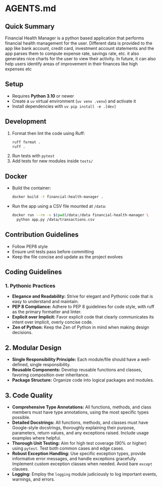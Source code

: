 # AGENTS.md

## Quick Summary
Financial Health Manager is a python based application that performs financial health management for the user. Different data is provided to the app like bank account, credit card, investment account statements and the app parses them to compute expense rate, savings rate, etc. it also generates nice charts for the user to view their activity. In future, it can also help users identify areas of improvement in their finances like high expenses etc

## Setup
- Requires **Python 3.10** or newer
- Create a `uv` virtual environment (`uv venv .venv`) and activate it
- Install dependencies with `uv pip install -e .[dev]`

## Development
1. Format then lint the code using Ruff:
   ```bash
   ruff format .
   ruff .
   ```
2. Run tests with `pytest`
3. Add tests for new modules inside `tests/`

## Docker
- Build the container:
  ```bash
  docker build -t financial-health-manager .
  ```
- Run the app using a CSV file mounted at `/data`:
  ```bash
  docker run --rm -v $(pwd)/data:/data financial-health-manager \
    python app.py /data/transactions.csv
  ```

## Contribution Guidelines
- Follow PEP8 style
- Ensure unit tests pass before committing
- Keep the file concise and update as the project evolves

## Coding Guidelines

### 1. Pythonic Practices

- **Elegance and Readability:** Strive for elegant and Pythonic code that is easy to understand and maintain.
- **PEP 8 Compliance:** Adhere to PEP 8 guidelines for code style, with ruff as the primary formatter and linter.
- **Explicit over Implicit:** Favor explicit code that clearly communicates its intent over implicit, overly concise code.
- **Zen of Python:** Keep the Zen of Python in mind when making design decisions.

## 2. Modular Design

- **Single Responsibility Principle:** Each module/file should have a well-defined, single responsibility.
- **Reusable Components:** Develop reusable functions and classes, favoring composition over inheritance.
- **Package Structure:** Organize code into logical packages and modules.

## 3. Code Quality

- **Comprehensive Type Annotations:** All functions, methods, and class members must have type annotations, using the most specific types possible.
- **Detailed Docstrings:** All functions, methods, and classes must have Google-style docstrings, thoroughly explaining their purpose, parameters, return values, and any exceptions raised. Include usage examples where helpful.
- **Thorough Unit Testing:** Aim for high test coverage (90% or higher) using `pytest`. Test both common cases and edge cases.
- **Robust Exception Handling:** Use specific exception types, provide informative error messages, and handle exceptions gracefully. Implement custom exception classes when needed. Avoid bare `except` clauses.
- **Logging:** Employ the `logging` module judiciously to log important events, warnings, and errors.

